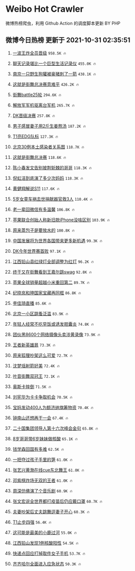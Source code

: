 # Weibo Hot Crawler 



微博热榜爬虫，利用 Github Action 的调度脚本更新 BY PHP 


## 微博今日热榜 更新于 2021-10-31 02:35:51 
1. [一波王炸全员晋级](https://s.weibo.com/weibo?q=%23%E4%B8%80%E6%B3%A2%E7%8E%8B%E7%82%B8%E5%85%A8%E5%91%98%E6%99%8B%E7%BA%A7%23&Refer=top) `958.5K 🔥` 

1. [聊天记录堪比一个巨型生活记录仪](https://s.weibo.com/weibo?q=%23%E8%81%8A%E5%A4%A9%E8%AE%B0%E5%BD%95%E5%A0%AA%E6%AF%94%E4%B8%80%E4%B8%AA%E5%B7%A8%E5%9E%8B%E7%94%9F%E6%B4%BB%E8%AE%B0%E5%BD%95%E4%BB%AA%23&Refer=top) `455.0K 🔥` 

1. [南京一只野生狗獾被豪猪刺了一箭](https://s.weibo.com/weibo?q=%23%E5%8D%97%E4%BA%AC%E4%B8%80%E5%8F%AA%E9%87%8E%E7%94%9F%E7%8B%97%E7%8D%BE%E8%A2%AB%E8%B1%AA%E7%8C%AA%E5%88%BA%E4%BA%86%E4%B8%80%E7%AE%AD%23&Refer=top) `438.1K 🔥` 

1. [这就是街舞总决赛意难平](https://s.weibo.com/weibo?q=%23%E8%BF%99%E5%B0%B1%E6%98%AF%E8%A1%97%E8%88%9E%E6%80%BB%E5%86%B3%E8%B5%9B%E6%84%8F%E9%9A%BE%E5%B9%B3%23&Refer=top) `426.2K 🔥` 

1. [街舞battle25轮](https://s.weibo.com/weibo?q=%E8%A1%97%E8%88%9Ebattle25%E8%BD%AE&Refer=top) `294.6K 🔥` 

1. [解放军军机驱离台军机](https://s.weibo.com/weibo?q=%23%E8%A7%A3%E6%94%BE%E5%86%9B%E5%86%9B%E6%9C%BA%E9%A9%B1%E7%A6%BB%E5%8F%B0%E5%86%9B%E6%9C%BA%23&Refer=top) `265.7K 🔥` 

1. [DK晋级决赛](https://s.weibo.com/weibo?q=%23DK%E6%99%8B%E7%BA%A7%E5%86%B3%E8%B5%9B%23&Refer=top) `257.8K 🔥` 

1. [男子感冒妻子用2斤生姜熬汤](https://s.weibo.com/weibo?q=%23%E7%94%B7%E5%AD%90%E6%84%9F%E5%86%92%E5%A6%BB%E5%AD%90%E7%94%A82%E6%96%A4%E7%94%9F%E5%A7%9C%E7%86%AC%E6%B1%A4%23&Refer=top) `187.2K 🔥` 

1. [T1亮EDG队标](https://s.weibo.com/weibo?q=%23T1%E4%BA%AEEDG%E9%98%9F%E6%A0%87%23&Refer=top) `127.3K 🔥` 

1. [北京30例本土感染者关系图](https://s.weibo.com/weibo?q=%23%E5%8C%97%E4%BA%AC30%E4%BE%8B%E6%9C%AC%E5%9C%9F%E6%84%9F%E6%9F%93%E8%80%85%E5%85%B3%E7%B3%BB%E5%9B%BE%23&Refer=top) `118.7K 🔥` 

1. [这就是街舞总决赛](https://s.weibo.com/weibo?q=%23%E8%BF%99%E5%B0%B1%E6%98%AF%E8%A1%97%E8%88%9E%E6%80%BB%E5%86%B3%E8%B5%9B%23&Refer=top) `118.6K 🔥` 

1. [陈小春发文告别披荆斩棘的哥哥](https://s.weibo.com/weibo?q=%23%E9%99%88%E5%B0%8F%E6%98%A5%E5%8F%91%E6%96%87%E5%91%8A%E5%88%AB%E6%8A%AB%E8%8D%86%E6%96%A9%E6%A3%98%E7%9A%84%E5%93%A5%E5%93%A5%23&Refer=top) `118.3K 🔥` 

1. [倪虹洁到底演了多少次妈妈](https://s.weibo.com/weibo?q=%23%E5%80%AA%E8%99%B9%E6%B4%81%E5%88%B0%E5%BA%95%E6%BC%94%E4%BA%86%E5%A4%9A%E5%B0%91%E6%AC%A1%E5%A6%88%E5%A6%88%23&Refer=top) `118.3K 🔥` 

1. [黄健翔解说S11](https://s.weibo.com/weibo?q=%23%E9%BB%84%E5%81%A5%E7%BF%94%E8%A7%A3%E8%AF%B4S11%23&Refer=top) `117.6K 🔥` 

1. [5岁女童车祸去世捐献器官救3人](https://s.weibo.com/weibo?q=%235%E5%B2%81%E5%A5%B3%E7%AB%A5%E8%BD%A6%E7%A5%B8%E5%8E%BB%E4%B8%96%E6%8D%90%E7%8C%AE%E5%99%A8%E5%AE%98%E6%95%913%E4%BA%BA%23&Refer=top) `110.4K 🔥` 

1. [老一辈回微信有多温馨](https://s.weibo.com/weibo?q=%23%E8%80%81%E4%B8%80%E8%BE%88%E5%9B%9E%E5%BE%AE%E4%BF%A1%E6%9C%89%E5%A4%9A%E6%B8%A9%E9%A6%A8%23&Refer=top) `106.8K 🔥` 

1. [苹果联合创始人称新旧款iPhone没啥区别](https://s.weibo.com/weibo?q=%23%E8%8B%B9%E6%9E%9C%E8%81%94%E5%90%88%E5%88%9B%E5%A7%8B%E4%BA%BA%E7%A7%B0%E6%96%B0%E6%97%A7%E6%AC%BEiPhone%E6%B2%A1%E5%95%A5%E5%8C%BA%E5%88%AB%23&Refer=top) `103.9K 🔥` 

1. [原来蒸包子是要放水的](https://s.weibo.com/weibo?q=%23%E5%8E%9F%E6%9D%A5%E8%92%B8%E5%8C%85%E5%AD%90%E6%98%AF%E8%A6%81%E6%94%BE%E6%B0%B4%E7%9A%84%23&Refer=top) `100.8K 🔥` 

1. [中国发展将为世界各国带来更多新机遇](https://s.weibo.com/weibo?q=%23%E4%B8%AD%E5%9B%BD%E5%8F%91%E5%B1%95%E5%B0%86%E4%B8%BA%E4%B8%96%E7%95%8C%E5%90%84%E5%9B%BD%E5%B8%A6%E6%9D%A5%E6%9B%B4%E5%A4%9A%E6%96%B0%E6%9C%BA%E9%81%87%23&Refer=top) `99.3K 🔥` 

1. [DK今年世界赛首败](https://s.weibo.com/weibo?q=%23DK%E4%BB%8A%E5%B9%B4%E4%B8%96%E7%95%8C%E8%B5%9B%E9%A6%96%E8%B4%A5%23&Refer=top) `97.1K 🔥` 

1. [江西铅山县红绿灯全部调整为红灯](https://s.weibo.com/weibo?q=%23%E6%B1%9F%E8%A5%BF%E9%93%85%E5%B1%B1%E5%8E%BF%E7%BA%A2%E7%BB%BF%E7%81%AF%E5%85%A8%E9%83%A8%E8%B0%83%E6%95%B4%E4%B8%BA%E7%BA%A2%E7%81%AF%23&Refer=top) `96.2K 🔥` 

1. [终于又在街舞看到王嘉尔跳swag](https://s.weibo.com/weibo?q=%23%E7%BB%88%E4%BA%8E%E5%8F%88%E5%9C%A8%E8%A1%97%E8%88%9E%E7%9C%8B%E5%88%B0%E7%8E%8B%E5%98%89%E5%B0%94%E8%B7%B3swag%23&Refer=top) `92.8K 🔥` 

1. [苹果全球销量超越小米重回第二](https://s.weibo.com/weibo?q=%23%E8%8B%B9%E6%9E%9C%E5%85%A8%E7%90%83%E9%94%80%E9%87%8F%E8%B6%85%E8%B6%8A%E5%B0%8F%E7%B1%B3%E9%87%8D%E5%9B%9E%E7%AC%AC%E4%BA%8C%23&Refer=top) `89.7K 🔥` 

1. [纪晓岚和珅国家宝藏再同框](https://s.weibo.com/weibo?q=%23%E7%BA%AA%E6%99%93%E5%B2%9A%E5%92%8C%E7%8F%85%E5%9B%BD%E5%AE%B6%E5%AE%9D%E8%97%8F%E5%86%8D%E5%90%8C%E6%A1%86%23&Refer=top) `86.8K 🔥` 

1. [李佳琦直播](https://s.weibo.com/weibo?q=%23%E6%9D%8E%E4%BD%B3%E7%90%A6%E7%9B%B4%E6%92%AD%23&Refer=top) `85.6K 🔥` 

1. [北京一小区跳蚤泛滥](https://s.weibo.com/weibo?q=%23%E5%8C%97%E4%BA%AC%E4%B8%80%E5%B0%8F%E5%8C%BA%E8%B7%B3%E8%9A%A4%E6%B3%9B%E6%BB%A5%23&Refer=top) `83.9K 🔥` 

1. [年轻人经常不吃早饭或诱发胆囊炎](https://s.weibo.com/weibo?q=%23%E5%B9%B4%E8%BD%BB%E4%BA%BA%E7%BB%8F%E5%B8%B8%E4%B8%8D%E5%90%83%E6%97%A9%E9%A5%AD%E6%88%96%E8%AF%B1%E5%8F%91%E8%83%86%E5%9B%8A%E7%82%8E%23&Refer=top) `74.8K 🔥` 

1. [团伙黑8600个网络摄像头卖涉黄录像](https://s.weibo.com/weibo?q=%23%E5%9B%A2%E4%BC%99%E9%BB%918600%E4%B8%AA%E7%BD%91%E7%BB%9C%E6%91%84%E5%83%8F%E5%A4%B4%E5%8D%96%E6%B6%89%E9%BB%84%E5%BD%95%E5%83%8F%23&Refer=top) `73.9K 🔥` 

1. [王者新英雄暃](https://s.weibo.com/weibo?q=%23%E7%8E%8B%E8%80%85%E6%96%B0%E8%8B%B1%E9%9B%84%E6%9A%83%23&Refer=top) `73.3K 🔥` 

1. [原来狐狸吵架这么可爱](https://s.weibo.com/weibo?q=%23%E5%8E%9F%E6%9D%A5%E7%8B%90%E7%8B%B8%E5%90%B5%E6%9E%B6%E8%BF%99%E4%B9%88%E5%8F%AF%E7%88%B1%23&Refer=top) `72.7K 🔥` 

1. [沈梦瑶射箭好美](https://s.weibo.com/weibo?q=%23%E6%B2%88%E6%A2%A6%E7%91%B6%E5%B0%84%E7%AE%AD%E5%A5%BD%E7%BE%8E%23&Refer=top) `72.4K 🔥` 

1. [叶音街舞双冠王](https://s.weibo.com/weibo?q=%E5%8F%B6%E9%9F%B3%E8%A1%97%E8%88%9E%E5%8F%8C%E5%86%A0%E7%8E%8B&Refer=top) `72.1K 🔥` 

1. [奥斯卡摔倒](https://s.weibo.com/weibo?q=%23%E5%A5%A5%E6%96%AF%E5%8D%A1%E6%91%94%E5%80%92%23&Refer=top) `71.5K 🔥` 

1. [刘宪华为卡卡争取机会](https://s.weibo.com/weibo?q=%23%E5%88%98%E5%AE%AA%E5%8D%8E%E4%B8%BA%E5%8D%A1%E5%8D%A1%E4%BA%89%E5%8F%96%E6%9C%BA%E4%BC%9A%23&Refer=top) `70.5K 🔥` 

1. [宝妈发动400人为额济纳旗筹物资](https://s.weibo.com/weibo?q=%23%E5%AE%9D%E5%A6%88%E5%8F%91%E5%8A%A8400%E4%BA%BA%E4%B8%BA%E9%A2%9D%E6%B5%8E%E7%BA%B3%E6%97%97%E7%AD%B9%E7%89%A9%E8%B5%84%23&Refer=top) `70.4K 🔥` 

1. [钟南山还想再干一会](https://s.weibo.com/weibo?q=%23%E9%92%9F%E5%8D%97%E5%B1%B1%E8%BF%98%E6%83%B3%E5%86%8D%E5%B9%B2%E4%B8%80%E4%BC%9A%23&Refer=top) `67.4K 🔥` 

1. [二十国集团领导人第十六次峰会金句](https://s.weibo.com/weibo?q=%23%E4%BA%8C%E5%8D%81%E5%9B%BD%E9%9B%86%E5%9B%A2%E9%A2%86%E5%AF%BC%E4%BA%BA%E7%AC%AC%E5%8D%81%E5%85%AD%E6%AC%A1%E5%B3%B0%E4%BC%9A%E9%87%91%E5%8F%A5%23&Refer=top) `65.8K 🔥` 

1. [8岁哥哥带6岁妹妹做核酸](https://s.weibo.com/weibo?q=%238%E5%B2%81%E5%93%A5%E5%93%A5%E5%B8%A66%E5%B2%81%E5%A6%B9%E5%A6%B9%E5%81%9A%E6%A0%B8%E9%85%B8%23&Refer=top) `65.1K 🔥` 

1. [钱学森回国有多难](https://s.weibo.com/weibo?q=%23%E9%92%B1%E5%AD%A6%E6%A3%AE%E5%9B%9E%E5%9B%BD%E6%9C%89%E5%A4%9A%E9%9A%BE%23&Refer=top) `62.5K 🔥` 

1. [一把夺过孩子手里的笋](https://s.weibo.com/weibo?q=%23%E4%B8%80%E6%8A%8A%E5%A4%BA%E8%BF%87%E5%AD%A9%E5%AD%90%E6%89%8B%E9%87%8C%E7%9A%84%E7%AC%8B%23&Refer=top) `61.0K 🔥` 

1. [张艺兴黄渤在线cue东北舞王](https://s.weibo.com/weibo?q=%23%E5%BC%A0%E8%89%BA%E5%85%B4%E9%BB%84%E6%B8%A4%E5%9C%A8%E7%BA%BFcue%E4%B8%9C%E5%8C%97%E8%88%9E%E7%8E%8B%23&Refer=top) `61.0K 🔥` 

1. [邓紫棋炸场无双的王者](https://s.weibo.com/weibo?q=%23%E9%82%93%E7%B4%AB%E6%A3%8B%E7%82%B8%E5%9C%BA%E6%97%A0%E5%8F%8C%E7%9A%84%E7%8E%8B%E8%80%85%23&Refer=top) `61.0K 🔥` 

1. [周深仿佛演了个音乐剧](https://s.weibo.com/weibo?q=%23%E5%91%A8%E6%B7%B1%E4%BB%BF%E4%BD%9B%E6%BC%94%E4%BA%86%E4%B8%AA%E9%9F%B3%E4%B9%90%E5%89%A7%23&Refer=top) `60.9K 🔥` 

1. [张文宏说全世界都打疫苗后仍应戴口罩](https://s.weibo.com/weibo?q=%23%E5%BC%A0%E6%96%87%E5%AE%8F%E8%AF%B4%E5%85%A8%E4%B8%96%E7%95%8C%E9%83%BD%E6%89%93%E7%96%AB%E8%8B%97%E5%90%8E%E4%BB%8D%E5%BA%94%E6%88%B4%E5%8F%A3%E7%BD%A9%23&Refer=top) `60.7K 🔥` 

1. [夫妻吵架后丈夫跳舞逗妻子开心](https://s.weibo.com/weibo?q=%23%E5%A4%AB%E5%A6%BB%E5%90%B5%E6%9E%B6%E5%90%8E%E4%B8%88%E5%A4%AB%E8%B7%B3%E8%88%9E%E9%80%97%E5%A6%BB%E5%AD%90%E5%BC%80%E5%BF%83%23&Refer=top) `60.3K 🔥` 

1. [T1止步四强](https://s.weibo.com/weibo?q=%23T1%E6%AD%A2%E6%AD%A5%E5%9B%9B%E5%BC%BA%23&Refer=top) `56.4K 🔥` 

1. [这可能是最美的小鹿过河](https://s.weibo.com/weibo?q=%23%E8%BF%99%E5%8F%AF%E8%83%BD%E6%98%AF%E6%9C%80%E7%BE%8E%E7%9A%84%E5%B0%8F%E9%B9%BF%E8%BF%87%E6%B2%B3%23&Refer=top) `55.0K 🔥` 

1. [江西铅山发现1例核酸阳性](https://s.weibo.com/weibo?q=%23%E6%B1%9F%E8%A5%BF%E9%93%85%E5%B1%B1%E5%8F%91%E7%8E%B01%E4%BE%8B%E6%A0%B8%E9%85%B8%E9%98%B3%E6%80%A7%23&Refer=top) `54.5K 🔥` 

1. [快递点回应打掉取件女子手机](https://s.weibo.com/weibo?q=%23%E5%BF%AB%E9%80%92%E7%82%B9%E5%9B%9E%E5%BA%94%E6%89%93%E6%8E%89%E5%8F%96%E4%BB%B6%E5%A5%B3%E5%AD%90%E6%89%8B%E6%9C%BA%23&Refer=top) `53.7K 🔥` 

1. [齐齐哈尔全面进入应急状态](https://s.weibo.com/weibo?q=%23%E9%BD%90%E9%BD%90%E5%93%88%E5%B0%94%E5%85%A8%E9%9D%A2%E8%BF%9B%E5%85%A5%E5%BA%94%E6%80%A5%E7%8A%B6%E6%80%81%23&Refer=top) `50.3K 🔥` 

